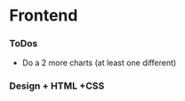 # Frontend

### ToDos

<!-- * Make style of company and keywords required -->

* Do a 2 more charts (at least one different)
  <!-- * Fix barchart column titles -->
    <!-- * Change chart color scheme. -> blue? -->

### Design + HTML +CSS

<!-- * Make Add job clickable / all black. -->

<!-- * Change text to sort by "Stages" instead of "Status" -->

<!-- * Hide "Minimum" on NVD3 progression bar -->

<!-- * center "edit" + "remove" above Deadline/Contact and so on
 -->
